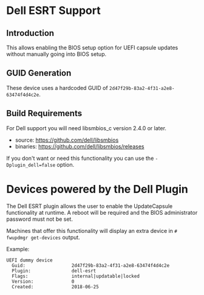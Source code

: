 Dell ESRT Support
=================

Introduction
------------

This allows enabling the BIOS setup option for UEFI capsule updates without
manually going into BIOS setup.

GUID Generation
---------------

These device uses a hardcoded GUID of `2d47f29b-83a2-4f31-a2e8-63474f4d4c2e`.

Build Requirements
------------------

For Dell support you will need libsmbios_c version 2.4.0 or later.

* source: https://github.com/dell/libsmbios
* binaries: https://github.com/dell/libsmbios/releases

If you don't want or need this functionality you can use the
`-Dplugin_dell=false` option.

# Devices powered by the Dell Plugin
The Dell ESRT plugin allows the user to enable the UpdateCapsule functionality
at runtime. A reboot will be required and the BIOS administrator password
must not be set.

Machines that offer this functionality will display an extra device in
```# fwupdmgr get-devices``` output.

Example:
```
UEFI dummy device
  Guid:                 2d47f29b-83a2-4f31-a2e8-63474f4d4c2e
  Plugin:               dell-esrt
  Flags:                internal|updatable|locked
  Version:              0
  Created:              2018-06-25
```
